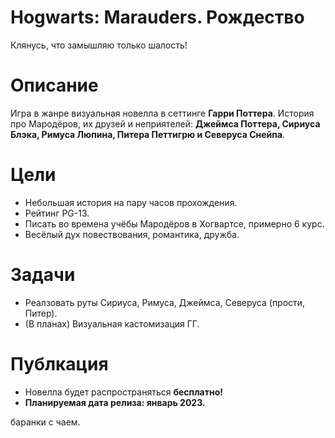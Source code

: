 # Hogwarts: Marauders. Рождество
Клянусь, что замышляю только шалость!

# Описание
Игра в жанре визуальная новелла в сеттинге **Гарри Поттера**. История про Мародёров, их друзей и неприятелей: **Джеймса Поттера, Сириуса Блэка, Римуса Люпина, Питера Петтигрю и Северуса Снейпа**.

# Цели
- Небольшая история на пару часов прохождения.
- Рейтинг PG-13.
- Писать во времена учёбы Мародёров в Хогвартсе, примерно 6 курс.
- Весёлый дух повествования, романтика, дружба.

# Задачи
- Реалзовать руты Сириуса, Римуса, Джеймса, Северуса (прости, Питер).
- (В планах) Визуальная кастомизация ГГ.  

# Публкация
- Новелла будет распространяться **бесплатно!**
- **Планируемая дата релиза: январь 2023.**

баранки с чаем.